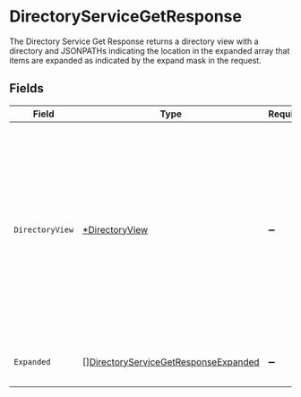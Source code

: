 # DirectoryServiceGetResponse

The Directory Service Get Response returns a directory view with a directory and JSONPATHs indicating the
 location in the expanded array that items are expanded as indicated by the expand mask in the request.


## Fields

| Field                                                                                                                                                                            | Type                                                                                                                                                                             | Required                                                                                                                                                                         | Description                                                                                                                                                                      |
| -------------------------------------------------------------------------------------------------------------------------------------------------------------------------------- | -------------------------------------------------------------------------------------------------------------------------------------------------------------------------------- | -------------------------------------------------------------------------------------------------------------------------------------------------------------------------------- | -------------------------------------------------------------------------------------------------------------------------------------------------------------------------------- |
| `DirectoryView`                                                                                                                                                                  | [*DirectoryView](../../models/shared/directoryview.md)                                                                                                                           | :heavy_minus_sign:                                                                                                                                                               | The directory view contains a directory and an app_path which is a JSONPATH set to the location in the expand mask that the expanded app will live if requested by the expander. |
| `Expanded`                                                                                                                                                                       | [][DirectoryServiceGetResponseExpanded](../../models/shared/directoryservicegetresponseexpanded.md)                                                                              | :heavy_minus_sign:                                                                                                                                                               | List of serialized related objects.                                                                                                                                              |